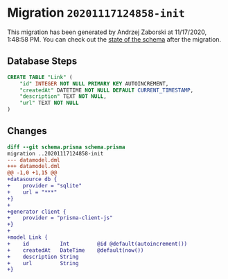 # Migration `20201117124858-init`

This migration has been generated by Andrzej Zaborski at 11/17/2020, 1:48:58 PM.
You can check out the [state of the schema](./schema.prisma) after the migration.

## Database Steps

```sql
CREATE TABLE "Link" (
    "id" INTEGER NOT NULL PRIMARY KEY AUTOINCREMENT,
    "createdAt" DATETIME NOT NULL DEFAULT CURRENT_TIMESTAMP,
    "description" TEXT NOT NULL,
    "url" TEXT NOT NULL
)
```

## Changes

```diff
diff --git schema.prisma schema.prisma
migration ..20201117124858-init
--- datamodel.dml
+++ datamodel.dml
@@ -1,0 +1,15 @@
+datasource db {
+    provider = "sqlite"
+    url = "***"
+}
+
+generator client {
+    provider = "prisma-client-js"
+}
+
+model Link {
+    id          Int         @id @default(autoincrement())
+    createdAt   DateTime    @default(now())
+    description String
+    url         String
+}
```


